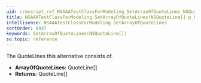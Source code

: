 ```yaml
---
uid: crmscript_ref_NSAAATestClassForModeling_SetArrayOfQuoteLines_NSQuoteLine__p_0
title: NSAAATestClassForModeling.SetArrayOfQuoteLines(NSQuoteLine[] p_0)
intellisense: NSAAATestClassForModeling.SetArrayOfQuoteLines
sortOrder: 8937
keywords: SetArrayOfQuoteLines(NSQuoteLine[])
so.topic: reference
---
```



The QuoteLines this alternative consists of.



* **ArrayOfQuoteLines:** QuoteLine[]
* **Returns:** QuoteLine[]



